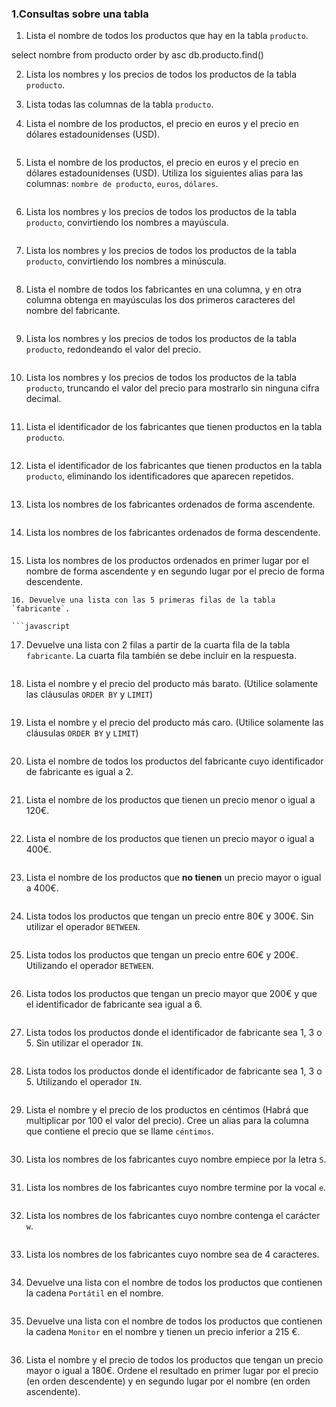 ### 1.Consultas sobre una tabla

1. Lista el nombre de todos los productos que hay en la tabla `producto`.
   
  select nombre from producto order by asc
  db.producto.find()

2. Lista los nombres y los precios de todos los productos de la tabla `producto`.

  
 

3. Lista todas las columnas de la tabla `producto`.

   
   
  
4. Lista el nombre de los productos, el precio en euros y el precio en dólares estadounidenses (USD).

   ```javascript
   
   ```
5. Lista el nombre de los productos, el precio en euros y el precio en dólares estadounidenses (USD). Utiliza los siguientes alias para las columnas: `nombre de producto`, `euros`, `dólares`.

   ```javascript
   
   ```
6. Lista los nombres y los precios de todos los productos de la tabla `producto`, convirtiendo los nombres a mayúscula.

   ```javascript
   
   ```
7. Lista los nombres y los precios de todos los productos de la tabla `producto`, convirtiendo los nombres a minúscula.

   ```javascript
   
   ```
8. Lista el nombre de todos los fabricantes en una columna, y en otra columna obtenga en mayúsculas los dos primeros caracteres del nombre del fabricante.

   ```javascript
   
   ```
9. Lista los nombres y los precios de todos los productos de la tabla `producto`, redondeando el valor del precio.
   ```javascript
   
   ```
10. Lista los nombres y los precios de todos los productos de la tabla `producto`, truncando el valor del precio para mostrarlo sin ninguna cifra decimal.

   ```javascript
   
   ```
11. Lista el identificador de los fabricantes que tienen productos en la tabla `producto`.

   ```javascript
   
   ```
12. Lista el identificador de los fabricantes que tienen productos en la tabla `producto`, eliminando los identificadores que aparecen repetidos.

   ```javascript
   
   ```
13. Lista los nombres de los fabricantes ordenados de forma ascendente.

   ```javascript
   
   ```
14. Lista los nombres de los fabricantes ordenados de forma descendente.

   ```javascript
   
   ```
15. Lista los nombres de los productos ordenados en primer lugar por el nombre de forma ascendente y en segundo lugar por el precio de forma descendente.

   
   ```
16. Devuelve una lista con las 5 primeras filas de la tabla `fabricante`.

   ```javascript
   
   ```
17. Devuelve una lista con 2 filas a partir de la cuarta fila de la tabla `fabricante`. La cuarta fila también se debe incluir en la respuesta.

   ```javascript
   
   ```
18. Lista el nombre y el precio del producto más barato. (Utilice solamente las cláusulas `ORDER BY` y `LIMIT`)

   ```javascript
   
   ```
19. Lista el nombre y el precio del producto más caro. (Utilice solamente las cláusulas `ORDER BY` y `LIMIT`)

   ```javascript
   
   ```
20. Lista el nombre de todos los productos del fabricante cuyo identificador de fabricante es igual a 2.

   ```javascript
   
   ```
21. Lista el nombre de los productos que tienen un precio menor o igual a 120€.

   ```javascript
   
   ```
22. Lista el nombre de los productos que tienen un precio mayor o igual a 400€.

   ```javascript
   
   ```
23. Lista el nombre de los productos que **no tienen** un precio mayor o igual a 400€.

   ```javascript
   
   ```
24. Lista todos los productos que tengan un precio entre 80€ y 300€. Sin utilizar el operador `BETWEEN`.

   ```javascript
   
   ```
25. Lista todos los productos que tengan un precio entre 60€ y 200€. Utilizando el operador `BETWEEN`.

   ```javascript
   
   ```
26. Lista todos los productos que tengan un precio mayor que 200€ y que el identificador de fabricante sea igual a 6.

   ```javascript
   
   ```
27. Lista todos los productos donde el identificador de fabricante sea 1, 3 o 5. Sin utilizar el operador `IN`.

   ```javascript
   
   ```
28. Lista todos los productos donde el identificador de fabricante sea 1, 3 o 5. Utilizando el operador `IN`.

   ```javascript
   
   ```
29. Lista el nombre y el precio de los productos en céntimos (Habrá que multiplicar por 100 el valor del precio). Cree un alias para la columna que contiene el precio que se llame `céntimos`.

   ```javascript
   
   ```
30. Lista los nombres de los fabricantes cuyo nombre empiece por la letra `S`.

   ```javascript
   
   ```
31. Lista los nombres de los fabricantes cuyo nombre termine por la vocal `e`.

   ```javascript
   
   ```
32. Lista los nombres de los fabricantes cuyo nombre contenga el carácter `w`.

   ```javascript
   
   ```
33. Lista los nombres de los fabricantes cuyo nombre sea de 4 caracteres.

   ```javascript
   
   ```
34. Devuelve una lista con el nombre de todos los productos que contienen la cadena `Portátil` en el nombre.

   ```javascript
   
   ```
35. Devuelve una lista con el nombre de todos los productos que contienen la cadena `Monitor` en el nombre y tienen un precio inferior a 215 €.

   ```javascript
   
   ```
36. Lista el nombre y el precio de todos los productos que tengan un precio mayor o igual a 180€. Ordene el resultado en primer lugar por el precio (en orden descendente) y en segundo lugar por el nombre (en orden ascendente).

   ```javascript
   
   ```